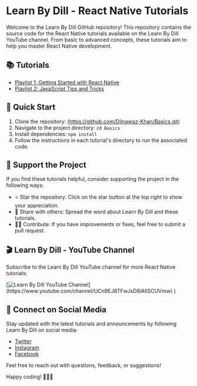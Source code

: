 # Learn By Dill - React Native Tutorials

Welcome to the Learn By Dill GitHub repository! This repository contains the source code for the React Native tutorials available on the Learn By Dill YouTube channel. From basic to advanced concepts, these tutorials aim to help you master React Native development.

## 📚 Tutorials

- [Playlist 1: Getting Started with React Native](https://www.youtube.com/playlist?list=PLGfq5HREZt-pIW5tHHGhr28c4xAqkjPKg)
- [Playlist 2: JavaScript Tips and Tricks](https://www.youtube.com/playlist?list=PLGfq5HREZt-q2FP06Glvz_7qxxalfiLSt)
<!-- - [Tutorial 3: Building a Custom React Native Component](#) -->
<!-- Add more tutorials as you create them -->

## 🚀 Quick Start

1. Clone the repository: (https://github.com/Dilnawaz-Khan/Basics.git)
2. Navigate to the project directory: `cd Basics`
3. Install dependencies: `npm install`
4. Follow the instructions in each tutorial's directory to run the associated code.

## 🌟 Support the Project

If you find these tutorials helpful, consider supporting the project in the following ways:

- ⭐ Star the repository: Click on the star button at the top right to show your appreciation.
- 📢 Share with others: Spread the word about Learn By Dill and these tutorials.
- 🧑‍💻 Contribute: If you have improvements or fixes, feel free to submit a pull request.

## 🎬 Learn By Dill - YouTube Channel

Subscribe to the Learn By Dill YouTube channel for more React Native tutorials:

[![Learn By Dill YouTube Channel]([https://example.com/path/to/your/channel-image.jpg](https://yt3.googleusercontent.com/60CEyUDx22iwjRKsPaGmzAASYnn8zTekBMv75NeNoLZRuOkJ8ZC5sa-_pzx0_O2a9P-d836igQ=s176-c-k-c0x00ffffff-no-rj))](https://www.youtube.com/channel/UCn9EJ8TFwJsD8iAIISCUVmw)
)

## 📱 Connect on Social Media

Stay updated with the latest tutorials and announcements by following Learn By Dill on social media:

- [Twitter](https://twitter.com/this_is_dill?t=LkonBx8yKL_C9aGZRKm0dA&s=09)
- [Instagram](https://instagram.com/dill_sayss)
- [Facebook](https://www.facebook.com/learnbydill)
<!-- Add other social media platforms -->

Feel free to reach out with questions, feedback, or suggestions!

Happy coding! 👩‍💻🚀
